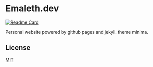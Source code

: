 # Emaleth.dev

[![Readme Card](https://github-readme-stats.vercel.app/api/pin/?username=Emaleth&repo=Emaleth.github.io&show_owner=true&include_all_commits=true&theme=radical)](https://github.com/emaleth/emaleth.github.io)

Personal website powered by github pages and jekyll. theme minima.
<!--more-->

## License
[MIT](https://choosealicense.com/licenses/mit/)


